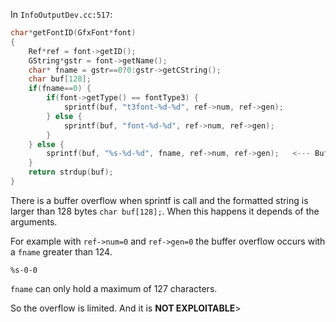 In `InfoOutputDev.cc:517`:

```c
char*getFontID(GfxFont*font)
{
    Ref*ref = font->getID();
    GString*gstr = font->getName();
    char* fname = gstr==0?0:gstr->getCString();
    char buf[128];
    if(fname==0) {
        if(font->getType() == fontType3) {
            sprintf(buf, "t3font-%d-%d", ref->num, ref->gen);
        } else {
            sprintf(buf, "font-%d-%d", ref->num, ref->gen);
        }
    } else {
        sprintf(buf, "%s-%d-%d", fname, ref->num, ref->gen);   <--- Buffer overflow when the formated string is larger than 128
    }
    return strdup(buf);
}
```

There is a buffer overflow when sprintf is call and the formatted string is larger than 128 bytes `char buf[128];`. When this happens it depends of the arguments.

For example with `ref->num=0` and `ref->gen=0` the buffer overflow occurs with a `fname` greater than 124.
```
%s-0-0
```

`fname` can only hold a maximum of 127 characters. 

So the overflow is limited. And it is **NOT EXPLOITABLE**>
